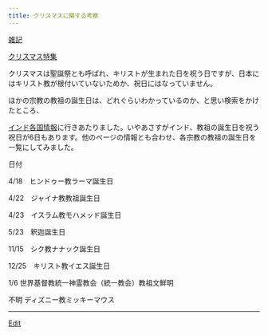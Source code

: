 ```yaml
---
title: クリスマスに関する考察
---
```

[雑記](/雑記)

[クリスマス特集](/クリスマス特集)



クリスマスは聖誕祭とも呼ばれ、キリストが生まれた日を祝う日ですが、日本にはキリスト教が根付いていないためか、祝日にはなっていません。



ほかの宗教の教祖の誕生日は、どれぐらいわかっているのか、と思い検索をかけたところ、

[インド各国情報](http://www.arukikata.co.jp/country/india.html)に行きあたりました。いやあさすがインド、教祖の誕生日を祝う祝日が6日もあります。他のページの情報とも合わせ、各宗教の教祖の誕生日を一覧にしてみました。



日付



4/18　ヒンドゥー教ラーマ誕生日

4/22　ジャイナ教教祖誕生日

4/23　イスラム教モハメッド誕生日

5/23　釈迦誕生日

11/15　シク教ナナック誕生日

12/25　キリスト教イエス誕生日



1/6   世界基督教統一神霊教会（統一教会）教祖文鮮明

不明 ディズニー教ミッキーマウス



<!--  -->




----
[Edit](https://github.com/vitroid/vitroid.github.io/edit/master/MD/クリスマスに関する考察.md)

